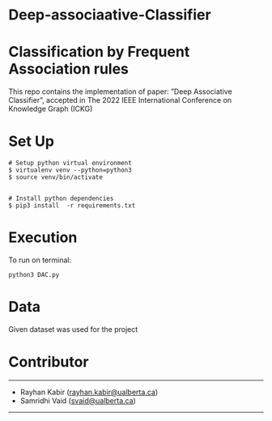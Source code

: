 # Deep-associaative-Classifier

# Classification by Frequent Association rules
This repo contains the implementation of paper: ”Deep Associative Classifier”, accepted in The 2022 IEEE International Conference on Knowledge Graph (ICKG)

# Set Up
```
# Setup python virtual environment
$ virtualenv venv --python=python3
$ source venv/bin/activate


# Install python dependencies
$ pip3 install  -r requirements.txt 

```
# Execution
To run on terminal: 
```
python3 DAC.py
```

# Data
Given dataset was used for the project

# Contributor
---
- Rayhan Kabir (rayhan.kabir@ualberta.ca)
- Samridhi Vaid (svaid@ualberta.ca)
---
